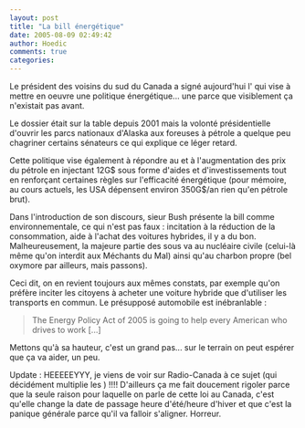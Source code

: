 ```yaml
---
layout: post
title: "La bill énergétique"
date: 2005-08-09 02:49:42
author: Hoedic
comments: true
categories: 
---
```



Le président des voisins du sud du Canada a signé aujourd'hui l' qui vise à mettre en oeuvre une politique énergétique... une parce que visiblement ça n'existait pas avant.

Le dossier était sur la table depuis 2001 mais la volonté présidentielle d'ouvrir les parcs nationaux d'Alaska aux foreuses à pétrole a quelque peu chagriner certains sénateurs ce qui explique ce léger retard.

Cette politique vise également à répondre au  et à l'augmentation des prix du pétrole en injectant 12G$ sous forme d'aides et d'investissements tout en renforçant  certaines règles sur l'efficacité énergétique (pour mémoire, au cours actuels, les USA dépensent environ 350G$/an rien qu'en pétrole brut).

Dans l'introduction de son discours, sieur Bush présente la bill comme environnementale, ce qui n'est pas faux : incitation à la réduction de la consommation, aide à l'achat des voitures hybrides, il y a du bon. Malheureusement, la majeure partie des sous va au nucléaire civile (celui-là même qu'on interdit aux Méchants du Mal) ainsi qu'au charbon propre (bel oxymore par ailleurs, mais passons).

Ceci dit, on en revient toujours aux mêmes constats, par exemple qu'on préfère inciter les citoyens à acheter une voiture hybride que d'utiliser les transports en commun. Le présupposé automobile est inébranlable :

<blockquote class="citation">The Energy Policy Act of 2005 is going to help every American who drives to work [...]</blockquote>

Mettons qu'à sa hauteur, c'est un grand pas... sur le terrain on peut espérer que ça va aider, un peu.

Update : HEEEEEYYY, je viens de voir  sur Radio-Canada à ce sujet (qui décidément multiplie les ) !!!! D'ailleurs ça me fait doucement rigoler parce que la seule raison pour laquelle on parle de cette loi au Canada, c'est qu'elle change la date de passage heure d'été/heure d'hiver et que c'est la panique générale parce qu'il va falloir s'aligner. Horreur.
